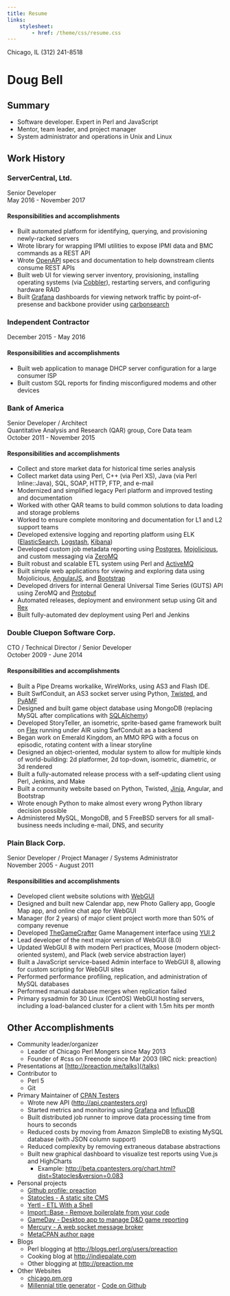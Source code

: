 ```yaml
---
title: Resume
links:
    stylesheet:
        - href: /theme/css/resume.css
---
```


<div markdown="1" class="pull-right">
Chicago, IL  
(312) 241-8518  
<madcityzen@gmail.com>  
</div>

# Doug Bell

## Summary

* Software developer. Expert in Perl and JavaScript
* Mentor, team leader, and project manager
* System administrator and operations in Unix and Linux

## Work History

### ServerCentral, Ltd.

Senior Developer  
May 2016 - November 2017

#### Responsibilities and accomplishments

* Built automated platform for identifying, querying, and provisioning
  newly-racked servers
* Wrote library for wrapping IPMI utilities to expose IPMI data and BMC
  commands as a REST API
* Wrote [OpenAPI](https://www.openapis.org) specs and documentation to
  help downstream clients consume REST APIs
* Built web UI for viewing server inventory, provisioning, installing
  operating systems (via [Cobbler](http://cobbler.github.io)),
  restarting servers, and configuring hardware RAID
* Built [Grafana](https://grafana.com) dashboards for viewing network
  traffic by point-of-presense and backbone provider using
  [carbonsearch](https://github.com/kanatohodets/carbonsearch)

### Independent Contractor

December 2015 - May 2016

#### Responsibilities and accomplishments

* Built web application to manage DHCP server configuration for a large
  consumer ISP
* Built custom SQL reports for finding misconfigured modems and other
  devices

### Bank of America

Senior Developer / Architect  
Quantitative Analysis and Research (QAR) group, Core Data team  
October 2011 - November 2015  

#### Responsibilities and accomplishments

* Collect and store market data for historical time series analysis
* Collect market data using Perl, C++ (via Perl XS), Java (via Perl Inline::Java),
  SQL, SOAP, HTTP, FTP, and e-mail
* Modernized and simplified legacy Perl platform and improved testing
  and documentation
* Worked with other QAR teams to build common solutions to data loading
  and storage problems
* Worked to ensure complete monitoring and documentation for L1 and L2
  support teams
* Developed extensive logging and reporting platform using ELK
  ([ElasticSearch](http://elastic.co),
  [Logstash](https://www.elastic.co/products/logstash),
  [Kibana](https://www.elastic.co/products/kibana))
* Developed custom job metadata reporting using
  [Postgres](http://postgresql.org), [Mojolicious](http://mojolicio.us),
  and custom messaging via [ZeroMQ](http://zeromq.org)
* Built robust and scalable ETL system using Perl and
  [ActiveMQ](http://activemq.apache.org)
* Built simple web applications for viewing and exploring data using
  Mojolicious, [AngularJS](https://angularjs.org), and
  [Bootstrap](http://getbootstrap.com)
* Developed drivers for internal General Universal Time Series (GUTS)
  API using ZeroMQ and [Protobuf](https://developers.google.com/protocol-buffers/)
* Automated releases, deployment and environment setup using
  Git and [Rex](http://rexify.org)
* Built fully-automated dev deployment using Perl and Jenkins

### Double Cluepon Software Corp.

CTO / Technical Director / Senior Developer  
October 2009 - June 2014  

#### Responsibilities and accomplishments

* Built a Pipe Dreams workalike, WireWorks, using AS3 and Flash IDE.
* Built SwfConduit, an AS3 socket server using Python,
  [Twisted](http://twistedmatrix.com), and
  [PyAMF](https://github.com/hydralabs/pyamf)
* Designed and built game object database using MongoDB (replacing MySQL after
  complications with [SQLAlchemy](http://www.sqlalchemy.org))
* Developed StoryTeller, an isometric, sprite-based game framework built
  on [Flex](http://flex.apache.org) running under AIR using SwfConduit as a backend
* Began work on Emerald Kingdom, an MMO RPG with a focus on episodic, rotating
  content with a linear storyline
* Designed an object-oriented, modular system to allow for multiple
  kinds of world-building: 2d platformer, 2d top-down, isometric,
  diametric, or 3d rendered
* Built a fully-automated release process with a self-updating client
  using Perl, Jenkins, and Make
* Built a community website based on Python, Twisted,
  [Jinja](http://jinja.pocoo.org), Angular, and Bootstrap
* Wrote enough Python to make almost every wrong Python library decision
  possible
* Administered MySQL, MongoDB, and 5 FreeBSD servers for all
  small-business needs including e-mail, DNS, and security

### Plain Black Corp.

Senior Developer / Project Manager / Systems Administrator  
November 2005 - August 2011  

#### Responsibilities and accomplishments

* Developed client website solutions with [WebGUI](http://webgui.org)
* Designed and built new Calendar app, new Photo Gallery app, Google Map
  app, and online chat app for WebGUI
* Manager (for 2 years) of major client project worth more than 50% of
  company revenue
* Developed [TheGameCrafter](http://thegamecrafter.com) Game Management
  interface using [YUI 2](http://yui.github.io/yui2)
* Lead developer of the next major version of WebGUI (8.0)
* Updated WebGUI 8 with modern Perl practices, Moose (modern
  object-oriented system), and Plack (web service abstraction layer)
* Built a JavaScript service-based Admin interface to WebGUI 8, allowing
  for custom scripting for WebGUI sites
* Performed performance profiling, replication, and administration of
  MySQL databases
* Performed manual database merges when replication failed
* Primary sysadmin for 30 Linux (CentOS) WebGUI hosting servers,
  including a load-balanced cluster for a client with 1.5m hits per
  month

## Other Accomplishments

* Community leader/organizer
    * Leader of Chicago Perl Mongers since May 2013
    * Founder of #css on Freenode since Mar 2003 (IRC nick: preaction)
* Presentations at [http://preaction.me/talks](/talks)
* Contributor to
    * Perl 5
    * Git
* Primary Maintainer of [CPAN Testers](http://github.com/cpan-testers)
    * Wrote new API (<http://api.cpantesters.org>)
    * Started metrics and monitoring using
      [Grafana](http://grafana.org) and [InfluxDB](http://influxdata.com)
    * Built distributed job runner to improve data processing time from
      hours to seconds
    * Reduced costs by moving from Amazon SimpleDB to existing MySQL
      database (with JSON column support)
    * Reduced complexity by removing extraneous database abstractions
    * Built new graphical dashboard to visualize test reports using
      Vue.js and HighCharts
        * Example: <http://beta.cpantesters.org/chart.html?dist=Statocles&version=0.083>
* Personal projects
    * [Github profile: preaction](http://github.com/preaction)
    * [Statocles - A static site CMS](http://preaction.github.io/Statocles)
    * [Yertl - ETL With a Shell](http://preaction.github.io/ETL-Yertl)
    * [Import::Base - Remove boilerplate from your code](http://metacpan.org/pod/Import::Base)
    * [GameDay - Desktop app to manage D&D game reporting](https://github.com/preaction/GameDay)
    * [Mercury - A web socket message broker](http://preaction.me/mercury)
    * [MetaCPAN author page](https://metacpan.org/author/PREACTION)
* Blogs
    * Perl blogging at <http://blogs.perl.org/users/preaction>
    * Cooking blog at <http://indiepalate.com>
    * Other blogging at <http://preaction.me>
* Other Websites
    * [chicago.pm.org](http://chicago.pm.org)
    * [Millennial title generator](http://preaction.me/title) - [Code on Github](https://github.com/preaction/MillennialTitle)

